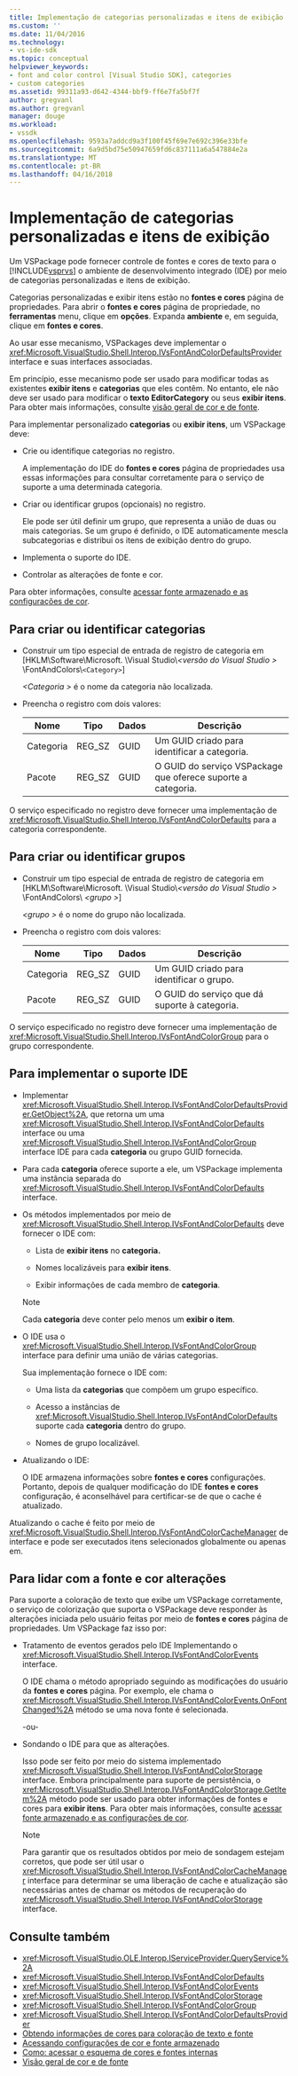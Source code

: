 ```yaml
---
title: Implementação de categorias personalizadas e itens de exibição | Microsoft Docs
ms.custom: ''
ms.date: 11/04/2016
ms.technology:
- vs-ide-sdk
ms.topic: conceptual
helpviewer_keywords:
- font and color control [Visual Studio SDK], categories
- custom categories
ms.assetid: 99311a93-d642-4344-bbf9-ff6e7fa5bf7f
author: gregvanl
ms.author: gregvanl
manager: douge
ms.workload:
- vssdk
ms.openlocfilehash: 9593a7addcd9a3f100f45f69e7e692c396e33bfe
ms.sourcegitcommit: 6a9d5bd75e50947659fd6c837111a6a547884e2a
ms.translationtype: MT
ms.contentlocale: pt-BR
ms.lasthandoff: 04/16/2018
---
```

# <a name="implementing-custom-categories-and-display-items"></a>Implementação de categorias personalizadas e itens de exibição
Um VSPackage pode fornecer controle de fontes e cores de texto para o [!INCLUDE[vsprvs](../code-quality/includes/vsprvs_md.md)] o ambiente de desenvolvimento integrado (IDE) por meio de categorias personalizadas e itens de exibição.

 Categorias personalizadas e exibir itens estão no **fontes e cores** página de propriedades. Para abrir o **fontes e cores** página de propriedade, no **ferramentas** menu, clique em **opções**. Expanda **ambiente** e, em seguida, clique em **fontes e cores**.

 Ao usar esse mecanismo, VSPackages deve implementar o <xref:Microsoft.VisualStudio.Shell.Interop.IVsFontAndColorDefaultsProvider> interface e suas interfaces associadas.

 Em princípio, esse mecanismo pode ser usado para modificar todas as existentes **exibir itens** e **categorias** que eles contêm. No entanto, ele não deve ser usado para modificar o **texto EditorCategory** ou seus **exibir itens**. Para obter mais informações, consulte [visão geral de cor e de fonte](../extensibility/font-and-color-overview.md).

 Para implementar personalizado **categorias** ou **exibir itens**, um VSPackage deve:

-   Crie ou identifique categorias no registro.

     A implementação do IDE do **fontes e cores** página de propriedades usa essas informações para consultar corretamente para o serviço de suporte a uma determinada categoria.

-   Criar ou identificar grupos (opcionais) no registro.

     Ele pode ser útil definir um grupo, que representa a união de duas ou mais categorias. Se um grupo é definido, o IDE automaticamente mescla subcategorias e distribui os itens de exibição dentro do grupo.

-   Implementa o suporte do IDE.

-   Controlar as alterações de fonte e cor.

 Para obter informações, consulte [acessar fonte armazenado e as configurações de cor](../extensibility/accessing-stored-font-and-color-settings.md).

## <a name="to-create-or-identify-categories"></a>Para criar ou identificar categorias

-   Construir um tipo especial de entrada de registro de categoria em [HKLM\Software\Microsoft. \Visual Studio\\*\<versão do Visual Studio >* \FontAndColors\\`<Category>`]

     *\<Categoria >* é o nome da categoria não localizada.

-   Preencha o registro com dois valores:

    |Nome|Tipo|Dados|Descrição|
    |----------|----------|----------|-----------------|
    |Categoria|REG_SZ|GUID|Um GUID criado para identificar a categoria.|
    |Pacote|REG_SZ|GUID|O GUID do serviço VSPackage que oferece suporte a categoria.|

 O serviço especificado no registro deve fornecer uma implementação de <xref:Microsoft.VisualStudio.Shell.Interop.IVsFontAndColorDefaults> para a categoria correspondente.

## <a name="to-create-or-identify-groups"></a>Para criar ou identificar grupos

-   Construir um tipo especial de entrada de registro de categoria em [HKLM\Software\Microsoft. \Visual Studio\\*\<versão do Visual Studio >* \FontAndColors\\  *\<grupo >*]

     *\<grupo >* é o nome do grupo não localizada.

-   Preencha o registro com dois valores:

    |Nome|Tipo|Dados|Descrição|
    |----------|----------|----------|-----------------|
    |Categoria|REG_SZ|GUID|Um GUID criado para identificar o grupo.|
    |Pacote|REG_SZ|GUID|O GUID do serviço que dá suporte à categoria.|

 O serviço especificado no registro deve fornecer uma implementação de <xref:Microsoft.VisualStudio.Shell.Interop.IVsFontAndColorGroup> para o grupo correspondente.

## <a name="to-implement-ide-support"></a>Para implementar o suporte IDE

-   Implementar <xref:Microsoft.VisualStudio.Shell.Interop.IVsFontAndColorDefaultsProvider.GetObject%2A>, que retorna um uma <xref:Microsoft.VisualStudio.Shell.Interop.IVsFontAndColorDefaults> interface ou uma <xref:Microsoft.VisualStudio.Shell.Interop.IVsFontAndColorGroup> interface IDE para cada **categoria** ou grupo GUID fornecida.

-   Para cada **categoria** oferece suporte a ele, um VSPackage implementa uma instância separada do <xref:Microsoft.VisualStudio.Shell.Interop.IVsFontAndColorDefaults> interface.

-   Os métodos implementados por meio de <xref:Microsoft.VisualStudio.Shell.Interop.IVsFontAndColorDefaults> deve fornecer o IDE com:

    -   Lista de **exibir itens** no **categoria.**

    -   Nomes localizáveis para **exibir itens**.

    -   Exibir informações de cada membro de **categoria**.

    > [!NOTE]
    >  Cada **categoria** deve conter pelo menos um **exibir o item**.

-   O IDE usa o <xref:Microsoft.VisualStudio.Shell.Interop.IVsFontAndColorGroup> interface para definir uma união de várias categorias.

     Sua implementação fornece o IDE com:

    -   Uma lista da **categorias** que compõem um grupo específico.

    -   Acesso a instâncias de <xref:Microsoft.VisualStudio.Shell.Interop.IVsFontAndColorDefaults> suporte cada **categoria** dentro do grupo.

    -   Nomes de grupo localizável.

-   Atualizando o IDE:

     O IDE armazena informações sobre **fontes e cores** configurações. Portanto, depois de qualquer modificação do IDE **fontes e cores** configuração, é aconselhável para certificar-se de que o cache é atualizado.

 Atualizando o cache é feito por meio de <xref:Microsoft.VisualStudio.Shell.Interop.IVsFontAndColorCacheManager> de interface e pode ser executados itens selecionados globalmente ou apenas em.

## <a name="to-handle-font-and-color-changes"></a>Para lidar com a fonte e cor alterações
 Para suporte a coloração de texto que exibe um VSPackage corretamente, o serviço de colorização que suporta o VSPackage deve responder às alterações iniciada pelo usuário feitas por meio de **fontes e cores** página de propriedades. Um VSPackage faz isso por:

-   Tratamento de eventos gerados pelo IDE Implementando o <xref:Microsoft.VisualStudio.Shell.Interop.IVsFontAndColorEvents> interface.

     O IDE chama o método apropriado seguindo as modificações do usuário da **fontes e cores** página. Por exemplo, ele chama o <xref:Microsoft.VisualStudio.Shell.Interop.IVsFontAndColorEvents.OnFontChanged%2A> método se uma nova fonte é selecionada.

     -ou-

-   Sondando o IDE para que as alterações.

     Isso pode ser feito por meio do sistema implementado <xref:Microsoft.VisualStudio.Shell.Interop.IVsFontAndColorStorage> interface. Embora principalmente para suporte de persistência, o <xref:Microsoft.VisualStudio.Shell.Interop.IVsFontAndColorStorage.GetItem%2A> método pode ser usado para obter informações de fontes e cores para **exibir itens**. Para obter mais informações, consulte [acessar fonte armazenado e as configurações de cor](../extensibility/accessing-stored-font-and-color-settings.md).

    > [!NOTE]
    >  Para garantir que os resultados obtidos por meio de sondagem estejam corretos, que pode ser útil usar o <xref:Microsoft.VisualStudio.Shell.Interop.IVsFontAndColorCacheManager> interface para determinar se uma liberação de cache e atualização são necessárias antes de chamar os métodos de recuperação do <xref:Microsoft.VisualStudio.Shell.Interop.IVsFontAndColorStorage> interface.

## <a name="see-also"></a>Consulte também

- <xref:Microsoft.VisualStudio.OLE.Interop.IServiceProvider.QueryService%2A>
- <xref:Microsoft.VisualStudio.Shell.Interop.IVsFontAndColorDefaults>
- <xref:Microsoft.VisualStudio.Shell.Interop.IVsFontAndColorEvents>
- <xref:Microsoft.VisualStudio.Shell.Interop.IVsFontAndColorStorage>
- <xref:Microsoft.VisualStudio.Shell.Interop.IVsFontAndColorGroup>
- <xref:Microsoft.VisualStudio.Shell.Interop.IVsFontAndColorDefaultsProvider>
- [Obtendo informações de cores para coloração de texto e fonte](../extensibility/getting-font-and-color-information-for-text-colorization.md)
- [Acessando configurações de cor e fonte armazenado](../extensibility/accessing-stored-font-and-color-settings.md)
- [Como: acessar o esquema de cores e fontes internas](../extensibility/how-to-access-the-built-in-fonts-and-color-scheme.md)
- [Visão geral de cor e de fonte](../extensibility/font-and-color-overview.md)